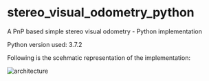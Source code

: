 # stereo_visual_odometry_python
A PnP based simple stereo visual odometry - Python implementation

Python version used: 3.7.2

Following is the scehmatic representation of the implementation:

![architecture](https://user-images.githubusercontent.com/51198066/119270812-26250a80-bc1c-11eb-9d86-2380b81216d8.jpg)
